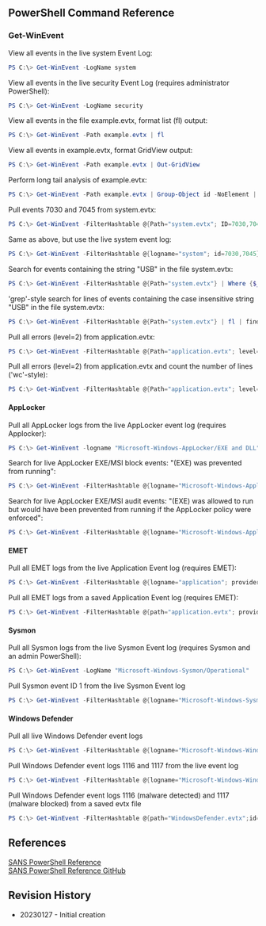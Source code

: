 ## PowerShell Command Reference  
<!--
This is the beginning of your document
* After every line put 2 spaces to tell markdown to put a carriage return
* To create a nested list using the web editor on GitHub or a text editor that uses a monospaced font, like Atom, you can align your list visually. Type tabs in front of your nested list item, until the list marker character (*) lies directly below the first character of the text in the item above it.
-->  

### Get-WinEvent  
View all events in the live system Event Log:  
```powershell
PS C:\> Get-WinEvent -LogName system
```  
View all events in the live security Event Log (requires administrator PowerShell):  
```powershell
PS C:\> Get-WinEvent -LogName security
```  
View all events in the file example.evtx, format list (fl) output:  
```powershell
PS C:\> Get-WinEvent -Path example.evtx | fl
```  
View all events in example.evtx, format GridView output:  
```powershell
PS C:\> Get-WinEvent -Path example.evtx | Out-GridView
```  
Perform long tail analysis of example.evtx:  
```powershell
PS C:\> Get-WinEvent -Path example.evtx | Group-Object id -NoElement | sort count
```  
Pull events 7030 and 7045 from system.evtx:  
```powershell
PS C:\> Get-WinEvent -FilterHashtable @{Path="system.evtx"; ID=7030,7045}
```  
Same as above, but use the live system event log:  
```powershell
PS C:\> Get-WinEvent -FilterHashtable @{logname="system"; id=7030,7045}
```  
Search for events containing the string "USB" in the file system.evtx:  
```powershell
PS C:\> Get-WinEvent -FilterHashtable @{Path="system.evtx"} | Where {$_.Message -like "*USB*"}
```  
'grep'-style search for lines of events containing the case insensitive string "USB" in the file system.evtx:  
```powershell
PS C:\> Get-WinEvent -FilterHashtable @{Path="system.evtx"} | fl | findstr /i USB
```  
Pull all errors (level=2) from application.evtx:  
```powershell
PS C:\> Get-WinEvent -FilterHashtable @{Path="application.evtx"; level=2}
```  
Pull all errors (level=2) from application.evtx and count the number of lines ('wc'-style):  
```powershell
PS C:\> Get-WinEvent -FilterHashtable @{Path="application.evtx"; level=2} | Measure-Object -Line
```  

#### AppLocker  
Pull all AppLocker logs from the live AppLocker event log (requires Applocker):  
```powershell
PS C:\> Get-WinEvent -logname "Microsoft-Windows-AppLocker/EXE and DLL"
```  
Search for live AppLocker EXE/MSI block events: "(EXE) was prevented from running":  
```powershell
PS C:\> Get-WinEvent -FilterHashtable @{logname="Microsoft-Windows-Applocker/EXE and DLL"; id=8004}
```  
Search for live AppLocker EXE/MSI audit events: "(EXE) was allowed to run but would have been prevented from running if the AppLocker policy were enforced":  
```powershell
PS C:\> Get-WinEvent -FilterHashtable @{logname="Microsoft-Windows-Applocker/EXE and DLL"; id=8003}
```  

#### EMET  
Pull all EMET logs from the live Application Event log (requires EMET):  
```powershell
PS C:\> Get-WinEvent -FilterHashtable @{logname="application"; providername="EMET"}
 ```  
Pull all EMET logs from a saved Application Event log (requires EMET):  
```powershell
PS C:\> Get-WinEvent -FilterHashtable @{path="application.evtx"; providername="EMET"}
```  

#### Sysmon  
Pull all Sysmon logs from the live Sysmon Event log (requires Sysmon and an admin PowerShell):  
```powershell
PS C:\> Get-WinEvent -LogName "Microsoft-Windows-Sysmon/Operational"
```  
Pull Sysmon event ID 1 from the live Sysmon Event log  
```powershell
PS C:\> Get-WinEvent -FilterHashtable @{logname="Microsoft-Windows-Sysmon/Operational"; id=1}
```  

#### Windows Defender  
Pull all live Windows Defender event logs  
```powershell
PS C:\> Get-WinEvent -FilterHashtable @{logname="Microsoft-Windows-Windows Defender/Operational"}
```  
Pull Windows Defender event logs 1116 and 1117 from the live event log  
```powershell
PS C:\> Get-WinEvent -FilterHashtable @{logname="Microsoft-Windows-Windows Defender/Operational";id=1116,1117}
```  
Pull Windows Defender event logs 1116 (malware detected) and 1117 (malware blocked) from a saved evtx file  
```powershell
PS C:\> Get-WinEvent -FilterHashtable @{path="WindowsDefender.evtx";id=1116,1117}
```

## References  
[SANS PowerShell Reference](https://wiki.sans.blue/#!Tools/Get-WinEvent.md)  
[SANS PowerShell Reference GitHub](https://github.com/sans-blue-team/blue-team-wiki)  

## Revision History  
* 20230127 - Initial creation  

